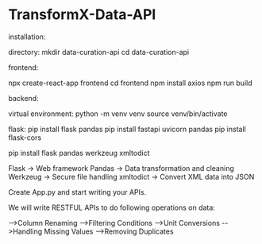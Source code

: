 # TransformX-Data-API

installation:

directory: 
mkdir data-curation-api
cd data-curation-api

frontend: 

npx create-react-app frontend
cd frontend
npm install axios
npm run build


backend:

virtual environment:
python -m venv venv
source venv/bin/activate

flask:
pip install flask pandas
pip install fastapi uvicorn pandas
pip install flask-cors


pip install flask pandas werkzeug xmltodict

Flask → Web framework
Pandas → Data transformation and cleaning
Werkzeug → Secure file handling
xmltodict → Convert XML data into JSON



Create App.py and start writing your APIs.


We will write RESTFUL APIs to do following operations on data:

-->Column Renaming
-->Filtering Conditions
-->Unit Conversions
-->Handling Missing Values
-->Removing Duplicates

